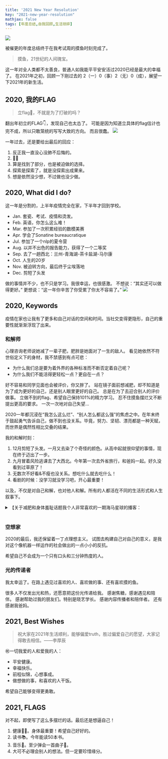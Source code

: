 ```yaml
---
title: '2021 New Year Resolution'
key: "2021-new-year-resolution"
mathjax: false
tags: [年度总结,自我回顾,生活琐碎]
---
```

![](https://xtopia-1258297046.cos.ap-shanghai.myqcloud.com/2021NewYearResolution.jpg)

被催更的年度总结终于在我考试周的摸鱼时刻完成了。
> 摸鱼，21世纪的人间瑰宝。  

这一年对全人类都不太善良，普通人如我能平平安安活过2020已经是最大的幸福了。
在2021年之初，回顾一下刚过去的 2（一）0（事）2（无）0（成），展望一下2021年的新生活。

<!--more-->

## 2020, 我的FLAG
> 立flag🚩，不就是为了打破的吗？  

翻出年初立的FLAG👇，发现自己也太怂了。
可能是因为知道立具体的flag估计也完不成，所以只敢笼统的写写大致的方向。
而且很蠢。
![](https://xtopia-1258297046.cos.ap-shanghai.myqcloud.com/2020flag.jpg)

一年过去，还是要给出最后的回应：
1. 反正我一直没心没肺不后悔的。
2. 🤷‍♀️
3. 算是找到了部分，也是被迫做的选择。
4. 探索是探索了，就是没探索出成果来。
5. 想是依然没少想，不过做也没少做。

## 2020, What did I do?
这一年是分割的，上半年疫情完全在家，下半年才回到学校。

* Jan. 套瓷、考试、疫情和烫发。
* Feb. 英语，你怎么这么难！
* Mar. 参加了一次积累经验的数模美赛
* Apr. 学会了Sonatine bureaucratique
* Jul. 参加了一个nlp的夏令营
* Aug. 以并不出色的报告能力，获得了一个二等奖
* Sep. 去了一趟西北：兰州-青海湖-茶卡盐湖-马尔康
* Oct. 人生的20岁
* Nov. 被迫转方向，最后终于尘埃落地
* Dec. 剪短了头发

做的事情并不少，也不只是学习。我很幸运，也很感激。
不想说：“其实还可以做得更好。”
更想说：“这一年你辛苦了你受累了你太不容易了。”
![](https://xtopia-1258297046.cos.ap-shanghai.myqcloud.com/liningjing.JPG)

## 2020, Keywords
疫情在家也让我有了更多和自己对话的空间和时间。当社交变得更隐形，自己的重要性就渐渐浮现了出来。

### 和解师

心理咨询老师说她减了一辈子肥，肥胖是她面对了一生的敌人。
看见她依然不符世俗定义下的身材，我不禁感到有点可悲：
* 为什么我们总是要为着外界的各种标准而不断否定着自己呢？
* 为什么我们不能活得更轻松一点？更自在一点？

好不容易和同学见面也会被评价，你又胖了。
站在镜子面前想减肥，却不知道是为了成为更好的自己，还是别人眼里更好的自己。
总是在为了去迎合别人的评价做事。
立做不到的flag、希望自己保持101%的精力学习。
忍不住摸鱼摆烂又不断提出更高的要求。
一次一次地对自己失望…

2020一年都沉浸在“我怎么这么烂”、“别人怎么都这么强”的焦虑之中。在年末终于鼓起勇气告诉自己，做不到也没关系。毕竟，努力、坚韧、漂亮都是一种天赋，而世界是偶然性相比交叠的结果。

我的和解时刻：
1. 12月剪短了头发。一月又去染了个奇怪的颜色。从高中起就很仰望的事情，现在终于迈出了一步。
2. 九月冒着风险逃课去了大西北。今年第一次去外省旅行，和爸妈一起。好久没看到过草原了！
3. 无数次不好看&不瘦也没关系。想吃什么就去吃什么！
4. 看剧的时候：没学习就没学习吧，开心最重要！

以及，不仅是对自己和解，也对他人和解。所有的人都活在不同的生活形式和人生叙事下。

<details>
  <summary>【关于减肥和身体羞耻话题我个人非常喜欢的一期海马星球的播客：</summary>
  <br/>
 <p><a href="https://anchor.fm/seahorseplanet/episodes/ep-ekolem">减肥：新时代的裹脚文化 by 海马星球 • A podcast on Anchor</a></p> 

<iframe src="https://anchor.fm/seahorseplanet/embed/episodes/ep-ekolem/a-a3fni2j" height="102px" width="400px" frameborder="0" scrolling="no"></iframe>

<p>21世纪第二个十年，中国大众对女性的审美标准：白瘦幼的女孩。</p>  
但大多数人并不知道，很多生活在他们身边的中国女孩——他们的同学、同事、甚至女儿——为了追求白瘦幼，在经历巨大的痛苦和身体折磨。这一切都是悄悄发生的，因为她们羞于告诉你们真相。  </p>  
<p>她们在厌食症、暴食症、抑郁症、焦躁症、双相情感障碍等心理问题中挣扎……甚至月经停止，子宫变得只有正常厚度的一半那么薄。 </p>  
<p>本期海马星球请到了微博健身博主“狂浪大哥”，英文名Erika，为我们讲述了她经历的这个平行暗黑宇宙。在她社交媒体生涯里，数以千计的女孩子曾给她留言，讲述自己绝望的减肥伤害和身体羞耻感。  </p>  
<p>我们瞥到这个暗黑宇宙中的人数之多，年龄之幼小，令人震惊。  </p>  
<p>她们并不是自愿进入这个怪圈。我们时代的文化，一面推崇削弱女性力量的白瘦美标准和顺从气质，一面是推崇有毒男性气概toxic masculinity的社会期待。而女孩们在敏感的青春期，遭到男性以“玩笑”的心态对她们的贬损攻击，肥婆，肥猪，非洲黑猪……甚至自己亲身父母时刻对她们身体的羞辱，如此造就的长期阴影，把她们引向错误的自救路径。  </p>  
<p>于是，她们成了父权消费主义的猎物。轰炸式的围捕，把她们推向这个自我摧残的恶性循环。微博上“28天断食”超话、小红书上的“液体节食法”……种种新时代江湖巫术，有的明显是违法犯罪，有的姑娘甚至被误导而丧命。但巫术却在网络上肆虐无阻。 </p>  
<p>海马星球讨论了白瘦幼为什么是父权审美的标准，女性为什么要砸碎这个标准，如何让身心健康有力，进入正向循环。  </p>  
</details>
<br/>

### 空想家
2020的最后，我还保留着一丁点理想主义。
试图去构建自己对自己的意义，是我对这个像机器一样运作的社会做出的一点小小的反抗。

希望自己不会成为一个只有口头和三分钟热度的人。

### 光的传递者
我太幸运了。在路上遇见过喜欢的人、喜欢做的事、还有喜欢摸的鱼。

很多人不仅发出光和热，还愿意把这份光传递给我。
感谢焦糖，感谢遇见和陪伴。
感谢帮助过我的朋友们。特别是晓艺学长。
感谢内容传播者和陪伴者。
还有感谢我爸妈。

## 2021, Best Wishes
> 祝大家在2021年生活顺利，能够偏爱truth，胜过偏爱自己的愿望，大家记得敢去相信。——李厚辰  

㊗️一切我爱的人和爱我的人：
* 平安健康。
* 幸福快乐。
* 前程似锦，心想事成。
* 做想做的事，和喜欢的人干饭。

希望自己能够变得更勇敢。

## 2021, FLAGS
对不起，即使写了这么多摆烂的话。最后还是想逼自己！

1. 健康🏃‍♀️。身体最重要！希望自己好好的。
2. 读书📚。今年能读50本书。
3. 音乐🎵。至少弹会一首曲子🎹。
4. 大可不必理会别人的想法。但一定要珍惜缘分。
